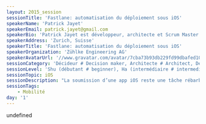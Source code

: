 ```yaml
---
layout: 2015_session
sessionTitle: 'Fastlane: automatisation du déploiement sous iOS'
speakerName: 'Patrick Jayet'
speakerEmail: patrick.jayet@gmail.com
speakerBio: 'Patrick Jayet est développeur, architecte et Scrum Master chez Zühlke Engineering dans la banlieue zurichoise. Il conçoit et implémente des projets entreprise dans les domaines du développement iOS et mobile, des langages dédiés (DSL) basés sur les langages alternatifs de la JVM, ainsi que des projets Eclipse RCP. Il dirige un groupe d’intérêt au sein de Zühlke s’occupant du développement mobile natif et multiplatforme. Patrick anime régulièrement des ateliers sur le développement iOS. Il est actif sur Twitter sous le pseudonyme @xrb.'
speakerAddress: 'Zurich, Suisse'
speakerTitle: 'Fastlane: automatisation du déploiement sous iOS'
speakerOrganization: 'Zühlke Engineering AG'
speakerAvatarUrl: '//www.gravatar.com/avatar/7cba73b93db229fd99dbafed10bb640c?size=200&default=mm'
sessionCategory: 'Décideur # Decision maker, Architecte # Architect, Développeur # Developer'
sessionLevel: 'Shu (débutant # beginner), Ha (intermédiaire # intermediate)'
sessionTopic: iOS
sessionDescription: "La soumission d’une app iOS reste une tâche rébarbative qui nécessitera chaque fois plusieurs heures de travail. Elle comprend différentes sous-tâches, toutes dans une large mesure effectuées manuellement, telles que la génération des captures d’écran dans les différentes langues et résolutions, leur téléchargement sur iTunes Connect, la mise à jour des métadonnées ainsi que le téléchargement du build à proprement parlé. On peut aussi mentionner la correction des erreurs de provisionage et l’incrémentation du numéro de build.\n\nDans cette présentation je donnerai un retour d’expérience sur un outil, Fastlane, permettant d’automatiser les différents aspects du déploiement sous iOS. Je montrerai comment configurer une app avec Fastlane, de telle sorte que l’integralité de la soumission, ou seulement une partie, soit réalisée automatiquement par l’execution d’un script. Cette automatisation ouvre de nouvelles perspectives telles que l’intégration d’un projet dans une infrastructure de déploiement continu. Nous aurons l’occasion, lors de cette session, d’en discuter les prérequis et implications."
sessionTags:
    - Mobilité
day: '1'
---
```


undefined
